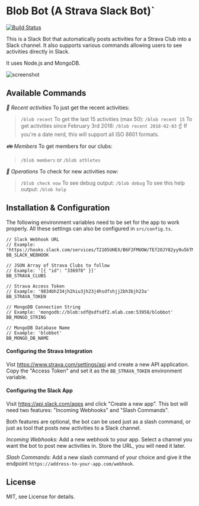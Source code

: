 # Blob Bot (A Strava Slack Bot)`
[![Build Status](https://travis-ci.org/felixrieseberg/blob-bot.svg?branch=master)](https://travis-ci.org/felixrieseberg/blob-bot)

This is a Slack Bot that automatically posts activities for a Strava Club into
a Slack channel. It also supports various commands allowing users to see
activities directly in Slack.

It uses Node.js and MongoDB.

![screenshot](https://user-images.githubusercontent.com/1426799/36899534-33e34942-1e28-11e8-93ab-809ab0b7cc38.png)

## Available Commands

*🏃 Recent activities*
To just get the recent activities:
> `/blob recent`
To get the last 15 activities (max 50):
> `/blob recent 15`
To get activities since February 3rd 2018:
> `/blob recent 2018-02-03`
☝️ If you're a date nerd, this will support all ISO 8601 formats.

*👪 Members*
To get members for our clubs:
> `/blob members` or `/blob athletes`

*🤖 Operations*
To check for new activities now:
> `/blob check now`
To see debug output:
> `/blob debug`
To see this help output:
> `/blob help`

## Installation & Configuration

The following environment variables need to be set for the app to work properly.
All these settings can also be configured in `src/config.ts`.

```
// Slack Webhook URL
// Example: 'https://hooks.slack.com/services/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'
BB_SLACK_WEBHOOK

// JSON Array of Strava Clubs to follow
// Example: '[{ "id": "336978" }]'
BB_STRAVA_CLUBS

// Strava Access Token
// Example: '9834bh234jh2hiu3jh23j4hsdfshjj2bh3bjh23a'
BB_STRAVA_TOKEN

// MongoDB Connection String
// Example: 'mongodb://blob:sdf@sdfsdf2.mlab.com:53958/blobbot'
BB_MONGO_STRING

// MongoDB Database Name
// Example: 'blobbot'
BB_MONGO_DB_NAME
```

#### Configuring the Strava Integration

Vist https://www.strava.com/settings/api and create a new API application.
Copy the "Access Token" and set it as the `BB_STRAVA_TOKEN` environment variable.

#### Configuring the Slack App

Visit https://api.slack.com/apps and click "Create a new app". This bot will
need two features: "Incoming Webhooks" and "Slash Commands".

Both features are optional, the bot can be used just as a slash command, or
just as tool that posts new activities to a Slack channel.

*Incoming Webhooks*: Add a new webhook to your app. Select a channel you want
the bot to post new activities in. Store the URL, you will need it later.

*Slash Commands*: Add a new slash command of your choice and give it the
endpoint `https://address-to-your-app.com/webhook`.

## License

MIT, see License for details.
